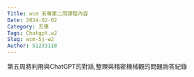 ```yaml
---
Title: wcm 五專第二周課程內容
Date: 2024-02-02
Category: 五專
Tags: Chatgpt,w2
Slug: wcm-5j-w2
Author: 51233118
---
```


第五周將利用與ChatGPT的對話,整理與精密機械觀的問題詢答紀錄

<!-- PELICAN_END_SUMMARY -->